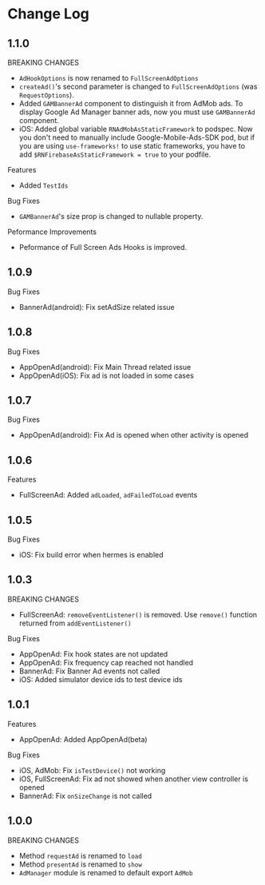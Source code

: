 # Change Log

## 1.1.0

BREAKING CHANGES

- `AdHookOptions` is now renamed to `FullScreenAdOptions`
- `createAd()`'s second parameter is changed to `FullScreenAdOptions` (was `RequestOptions`).
- Added `GAMBannerAd` component to distinguish it from AdMob ads. To display Google Ad Manager banner ads, now you must use `GAMBannerAd` component.
- iOS: Added global variable `RNAdMobAsStaticFramework` to podspec. Now you don't need to manually include Google-Mobile-Ads-SDK pod, but if you are using `use-frameworks!` to use static frameworks, you have to add `$RNFirebaseAsStaticFramework = true` to your podfile.

Features

- Added `TestIds`

Bug Fixes

- `GAMBannerAd`'s size prop is changed to nullable property.

Peformance Improvements

- Peformance of Full Screen Ads Hooks is improved.

## 1.0.9

Bug Fixes

- BannerAd(android): Fix setAdSize related issue

## 1.0.8

Bug Fixes

- AppOpenAd(android): Fix Main Thread related issue
- AppOpenAd(iOS): Fix ad is not loaded in some cases

## 1.0.7

Bug Fixes

- AppOpenAd(android): Fix Ad is opened when other activity is opened

## 1.0.6

Features

- FullScreenAd: Added `adLoaded`, `adFailedToLoad` events

## 1.0.5

Bug Fixes

- iOS: Fix build error when hermes is enabled

## 1.0.3

BREAKING CHANGES

- FullScreenAd: `removeEventListener()` is removed. Use `remove()` function returned from `addEventListener()`

Bug Fixes

- AppOpenAd: Fix hook states are not updated
- AppOpenAd: Fix frequency cap reached not handled
- BannerAd: Fix Banner Ad events not called
- iOS: Added simulator device ids to test device ids

## 1.0.1

Features

- AppOpenAd: Added AppOpenAd(beta)

Bug Fixes

- iOS, AdMob: Fix `isTestDevice()` not working
- iOS, FullScreenAd: Fix ad not showed when another view controller is opened
- BannerAd: Fix `onSizeChange` is not called

## 1.0.0

BREAKING CHANGES

- Method `requestAd` is renamed to `load`
- Method `presentAd` is renamed to `show`
- `AdManager` module is renamed to default export `AdMob`